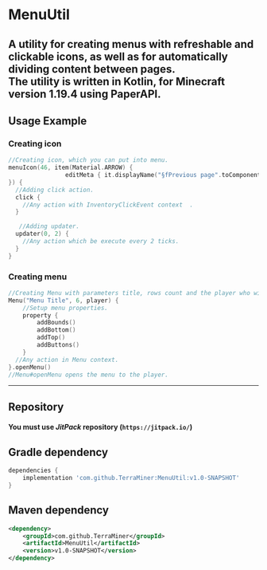 # MenuUtil

A utility for creating menus with refreshable and clickable icons, as well as for automatically dividing content between pages.  
The utility is written in **Kotlin**, for **Minecraft** version **1.19.4** using **PaperAPI**.
---
## Usage Example

### Creating icon
```kotlin
//Creating icon, which you can put into menu.
menuIcon(46, item(Material.ARROW) {
                editMeta { it.displayName("§fPrevious page".toComponent()) }
}) {
  //Adding click action.
  click {
    //Any action with InventoryClickEvent context  .
  }

   //Adding updater.
  updater(0, 2) {
    //Any action which be execute every 2 ticks.
  }
}
```

### Creating menu
```kotlin
//Creating Menu with parameters title, rows count and the player who will be the spectator.
Menu("Menu Title", 6, player) {
    //Setup menu properties.
    property {
        addBounds()
        addBottom()
        addTop()
        addButtons()
    }
  //Any action in Menu context.
}.openMenu()
//Menu#openMenu opens the menu to the player.
```
---

## Repository
#### You must use ___JitPack___ repository (`https://jitpack.io/`)

## Gradle dependency
```gradle
dependencies {
    implementation 'com.github.TerraMiner:MenuUtil:v1.0-SNAPSHOT'
}
```
## Maven dependency
```xml
<dependency>
    <groupId>com.github.TerraMiner</groupId>
    <artifactId>MenuUtil</artifactId>
    <version>v1.0-SNAPSHOT</version>
</dependency>
```
